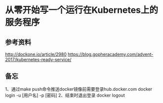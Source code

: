 从零开始写一个运行在Kubernetes上的服务程序
=====================================

## 参考资料
http://dockone.io/article/2980
https://blog.gopheracademy.com/advent-2017/kubernetes-ready-service/

## 备忘
1、通过make push命令推送docker镜像前需要登录hub.docker.com
docker login -u [用户名] -p [密码]
2、结束时退出登录
docker logout


